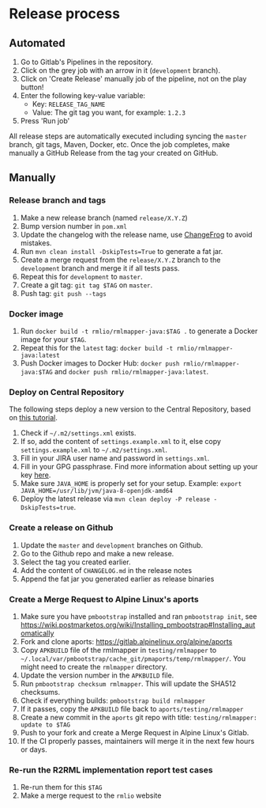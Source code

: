 # Release process

## Automated

1. Go to Gitlab's Pipelines in the repository.
2. Click on the grey job with an arrow in it (`development` branch).
3. Click on 'Create Release' manually job of the pipeline, not on the play button!
4. Enter the following key-value variable:
    - Key: `RELEASE_TAG_NAME`
    - Value: The git tag you want, for example: `1.2.3`
5. Press 'Run job'

All release steps are automatically executed including syncing the `master` branch, git tags, Maven, Docker, etc.
Once the job completes, make manually a GitHub Release from the tag your created on GitHub.

## Manually

### Release branch and tags

1. Make a new release branch (named `release/X.Y.Z`)
2. Bump version number in `pom.xml`
3. Update the changelog with the release name, use [ChangeFrog](https://github.com/pheyvaer/changefrog) to avoid mistakes.
4. Run `mvn clean install -DskipTests=True` to generate a fat jar.
5. Create a merge request from the `release/X.Y.Z` branch to the `development` branch and merge it if all tests pass.
6. Repeat this for `development` to `master`.
7. Create a git tag: `git tag $TAG` on `master`.
8. Push tag: `git push --tags`

### Docker image

1. Run `docker build -t rmlio/rmlmapper-java:$TAG .` to generate a Docker image for your `$TAG`.
2. Repeat this for the `latest` tag: `docker build -t rmlio/rmlmapper-java:latest`
3. Push Docker images to Docker Hub: `docker push rmlio/rmlmapper-java:$TAG` and `docker push rmlio/rmlmapper-java:latest`.

### Deploy on Central Repository

The following steps deploy a new version to the Central Repository,
based on [this tutorial](https://central.sonatype.org/pages/apache-maven.html).

1. Check if `~/.m2/settings.xml` exists.
2. If so, add the content of `settings.example.xml` to it, else 
copy `settings.example.xml` to `~/.m2/settings.xml`.
3. Fill in your JIRA user name and password in `settings.xml`.
4. Fill in your GPG passphrase. Find more information about setting up your key [here](https://central.sonatype.org/pages/working-with-pgp-signatures.html).
5. Make sure `JAVA_HOME` is properly set for your setup. Example: `export JAVA_HOME=/usr/lib/jvm/java-8-openjdk-amd64`
6. Deploy the latest release via `mvn clean deploy -P release -DskipTests=true`.

### Create a release on Github

1. Update the `master` and `development` branches on Github.
2. Go to the Github repo and make a new release.
3. Select the tag you created earlier.
4. Add the content of `CHANGELOG.md` in the release notes
5. Append the fat jar you generated earlier as release binaries

### Create a Merge Request to Alpine Linux's aports

1. Make sure you have `pmbootstrap` installed and ran `pmbootstrap init`, see https://wiki.postmarketos.org/wiki/Installing_pmbootstrap#Installing_automatically
3. Fork and clone aports: https://gitlab.alpinelinux.org/alpine/aports
4. Copy `APKBUILD` file of the rmlmapper in `testing/rmlmapper` to `~/.local/var/pmbootstrap/cache_git/pmaports/temp/rmlmapper/`. You might need to create the `rmlmapper` directory.
5. Update the version number in the `APKBUILD` file.
6. Run `pmbootstrap checksum rmlmapper`. This will update the SHA512 checksums.
7. Check if everything builds: `pmbootstrap build rmlmapper`
8. If it passes, copy the `APKBUILD` file back to `aports/testing/rmlmapper`
9. Create a new commit in the `aports` git repo with title: `testing/rmlmapper: update to $TAG`
10. Push to your fork and create a Merge Request in Alpine Linux's Gitlab.
11. If the CI properly passes, maintainers will merge it in the next few hours or days.

### Re-run the R2RML implementation report test cases

1. Re-run them for this `$TAG`
2. Make a merge request to the `rmlio` website
